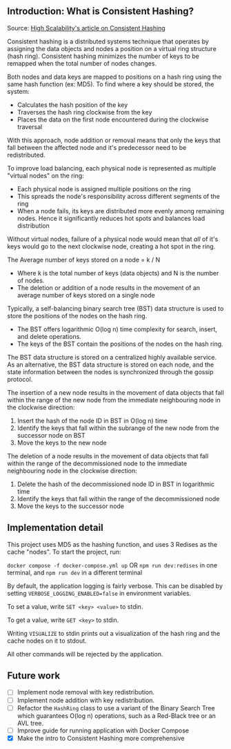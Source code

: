 ## Introduction: What is Consistent Hashing?

Source: [High Scalability's article on Consistent Hashing](https://highscalability.com/consistent-hashing-algorithm/)

Consistent hashing is a distributed systems technique that operates by assigning the data objects and nodes a position on a virtual ring structure (hash ring). Consistent hashing minimizes the number of keys to be remapped when the total number of nodes changes.

Both nodes and data keys are mapped to positions on a hash ring using the same hash function (ex: MD5). To find where a key should be stored, the system:

-   Calculates the hash position of the key
-   Traverses the hash ring clockwise from the key
-   Places the data on the first node encountered during the clockwise traversal

With this approach, node addition or removal means that only the keys that fall between the affected node and it's predecessor need to be redistributed.

To improve load balancing, each physical node is represented as multiple "virtual nodes" on the ring:
-   Each physical node is assigned multiple positions on the ring
-   This spreads the node's responsibility across different segments of the ring
-   When a node fails, its keys are distributed more evenly among remaining nodes. Hence it significantly reduces hot spots and balances load distribution

Without virtual nodes, failure of a physical node would mean that _all_ of it's keys would go to the next clockwise node, creating a hot spot in the ring.

The Average number of keys stored on a node = k / N
-   Where k is the total number of keys (data objects) and N is the number of nodes.
-   The deletion or addition of a node results in the movement of an average number of keys stored on a single node

Typically, a self-balancing binary search tree (BST) data structure is used to store the positions of the nodes on the hash ring. 
-   The BST offers logarithmic O(log n) time complexity for search, insert, and delete operations. 
-   The keys of the BST contain the positions of the nodes on the hash ring. 

The BST data structure is stored on a centralized highly available service. As an alternative, the BST data structure is stored on each node, and the state information between the nodes is synchronized through the gossip protocol.

The insertion of a new node results in the movement of data objects that fall within the range of the new node from the immediate neighbouring node in the clockwise direction:
1. Insert the hash of the node ID in BST in O(log n) time
2. Identify the keys that fall within the subrange of the new node from the successor node on BST
3. Move the keys to the new node

The deletion of a node results in the movement of data objects that fall within the range of the decommissioned node to the immediate neighbouring node in the clockwise direction:
1. Delete the hash of the decommissioned node ID in BST in logarithmic time
2. Identify the keys that fall within the range of the decommissioned node
3. Move the keys to the successor node

## Implementation detail

This project uses MD5 as the hashing function, and uses 3 Redises as the cache "nodes". To start the project, run:

`docker compose -f docker-compose.yml up` OR
`npm run dev:redises` in one terminal, and `npm run dev` in a different terminal

By default, the application logging is fairly verbose. This can be disabled by setting `VERBOSE_LOGGING_ENABLED=false` in environment variables.

To set a value, write `SET <key> <value>` to stdin.

To get a value, write `GET <key>` to stdin.

Writing `VISUALIZE` to stdin prints out a visualization of the hash ring and the cache nodes on it to stdout.

All other commands will be rejected by the application.

## Future work

-   [ ] Implement node removal with key redistribution.
-   [ ] Implement node addition with key redistribution.
-   [ ] Refactor the `HashRing` class to use a variant of the Binary Search Tree which guarantees O(log n) operations, such as a Red-Black tree or an AVL tree.
-   [ ] Improve guide for running application with Docker Compose
-   [x] Make the intro to Consistent Hashing more comprehensive

